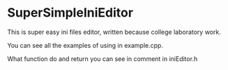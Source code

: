 # SuperSimpleIniEditor

 This is super easy ini files editor, written because college laboratory work.
 
 You can see all the examples of using in example.cpp.
 
 What function do and return you can see in comment in iniEditor.h
